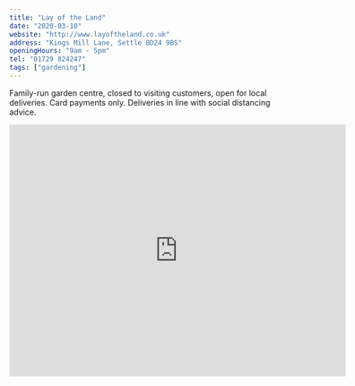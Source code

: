 ```yaml
---
title: "Lay of the Land"
date: "2020-03-10"
website: "http://www.layoftheland.co.uk"
address: "Kings Mill Lane, Settle BD24 9BS"
openingHours: "9am - 5pm"
tel: "01729 824247"
tags: ["gardening"]
---
```


Family-run garden centre, closed to visiting customers, open for local deliveries. Card payments only. Deliveries in line with social distancing advice.

<iframe src="https://www.google.com/maps/embed?pb=!1m18!1m12!1m3!1d2341.241971827862!2d-2.2861526843562467!3d54.069452128002276!2m3!1f0!2f0!3f0!3m2!1i1024!2i768!4f13.1!3m3!1m2!1s0x487c77dd95f998d1%3A0x2b1c8b9c4fe368f1!2sLay%20of%20the%20Land%20-%20Garden%20Centre!5e0!3m2!1sen!2suk!4v1586782567747!5m2!1sen!2suk" width="600" height="450" frameborder="0" style="border:0;" allowfullscreen="" aria-hidden="false" tabindex="0"></iframe>
